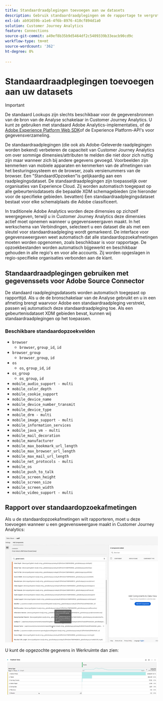 ```yaml
---
title: Standaardraadplegingen toevoegen aan uw datasets
description: Gebruik standaardraadplegingen om de rapportage te vergroten met nuttige dimensies in Customer Journey Analytics.
exl-id: ab91659b-a1e6-4f6b-8976-410cf894d1a0
solution: Customer Journey Analytics
feature: Connections
source-git-commit: a49ef8b35b9d5464df2c5409339b33eacb90cd9c
workflow-type: tm+mt
source-wordcount: '362'
ht-degree: 0%

---
```


# Standaardraadplegingen toevoegen aan uw datasets

>[!IMPORTANT]
>De standaard Lookups zijn slechts beschikbaar voor de gegevensbronnen van de bron van de Analyse schakelaar in Customer Journey Analytics. U kunt ze gebruiken met standaard Adobe Analytics-implementaties, of de [Adobe Experience Platform Web SDK](https://experienceleague.adobe.com/docs/experience-platform/edge/home.html)of de Experience Platform-API&#39;s voor gegevensverzameling.

De standaardraadplegingen (die ook als Adobe-Geleverde raadplegingen worden bekend) verbeteren de capaciteit van Customer Journey Analytics om over sommige dimensies/attributen te melden die niet door zich nuttig zijn maar wanneer zich bij andere gegevens gevoegd. Voorbeelden zijn kenmerken van mobiele apparaten en kenmerken van de afmetingen van het besturingssysteem en de browser, zoals versienummers van de browser. Een &quot;StandaardOpzoeken&quot;is gelijkaardig aan een raadplegingsdataset. De standaardraadplegingen zijn toepasselijk over organisaties van Experience Cloud. Zij worden automatisch toegepast op alle gebeurtenisdatasets die bepaalde XDM schemagebieden (zie hieronder voor de specifieke gebieden. bevatten) Een standaardraadplegingsdataset bestaat voor elke schemalplaats die Adobe classificeert.

In traditionele Adobe Analytics worden deze dimensies op zichzelf weergegeven, terwijl u in Customer Journey Analytics deze dimensies actief moet opnemen wanneer u gegevensweergaven maakt. In het werkschema van Verbindingen, selecteert u een dataset die als met een sleutel voor standaardraadpleging wordt gemarkeerd. De interface voor gegevensweergaven weet automatisch dat alle standaardopzoekafmetingen moeten worden opgenomen, zoals beschikbaar is voor rapportage. De opzoekbestanden worden automatisch bijgewerkt en beschikbaar gehouden in alle regio&#39;s en voor alle accounts. Zij worden opgeslagen in regio-specifieke organisaties verbonden aan de klant.

## Standaardraadplegingen gebruiken met gegevenssets voor Adobe Source Connector

De standaard raadplegingsdatasets worden automatisch toegepast op rapporttijd. Als u de de bronschakelaar van de Analyse gebruikt en u in een afmeting brengt waarvoor Adobe een standaardraadpleging verstrekt, passen wij automatisch deze standaardraadpleging toe. Als een gebeurtenisdataset XDM gebieden bevat, kunnen wij standaardraadplegingen op het toepassen.

<!--
### Specific IDs that need to be populated

The following IDs need to be populated in the specific XDM mixins for this functionality to work:

* Environment Details Mixin – device/typeID value populated - Must match Device Atlas IDs and will populate device data.
* Adobe Analytics ExperienceEvent Template Mixin or Adobe Analytics ExperienceEvent Full Extension Mixin with analytics/environment/browserIDStr and analytics/environment/operatingSystemIDStr. Both must match the Adobe IDs and  populate browser and OS data, respectively.

You need these mixins with the three IDs populated (device/typeID, environment/browserIDStr, and environment/operatingSystemIDStr). The lookup dimensions will then be pulled automatically by Customer Journey Analytics and will be available in the Data View.

The catch here is that they can only populate those IDs today if they have a direct relationship with Device Atlas. They are Device Atlas IDs, and they provide an API to allow a customer to look them up. This is a significant hurdle, and we may just want to take the reference to this capability out of the product documentation until we have a productized way to expose the Device Atlas ID lookup functionality.
-->

### Beschikbare standaardopzoekvelden

* `browser`
   * `browser`, `group_id`, `id`
* `browser_group`
   * `browser_group`, `id`
* `os`
   * `os`, `group_id`, `id`
* `os_group`
   * `os_group`, `id`
* `mobile_audio_support - multi`
* `mobile_color_depth`
* `mobile_cookie_support`
* `mobile_device_name`
* `mobile_device_number_transmit`
* `mobile_device_type`
* `mobile_drm - multi`
* `mobile_image_support - multi`
* `mobile_information_services`
* `mobile_java_vm - multi`
* `mobile_mail_decoration`
* `mobile_manufacturer`
* `mobile_max_bookmark_url_length`
* `mobile_max_browser_url_length`
* `mobile_max_mail_url_length`
* `mobile_net_protocols - multi`
* `mobile_os`
* `mobile_push_to_talk`
* `mobile_screen_height`
* `mobile_screen_size`
* `mobile_screen_width`
* `mobile_video_support - multi`

## Rapport over standaardopzoekafmetingen

Als u de standaardopzoekafmetingen wilt rapporteren, moet u deze toevoegen wanneer u een gegevensweergave maakt in Customer Journey Analytics:

![](assets/global-lookup.png)

U kunt de opgezochte gegevens in Werkruimte dan zien:

![](assets/gl-reporting.png)
